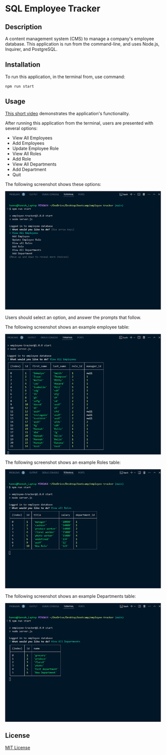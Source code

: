 # SQL Employee Tracker

## Description

A content management system (CMS) to manage a company's employee database. This application is run from the command-line, and uses Node.js, Inquirer, and PostgreSQL.

## Installation

To run this application, in the terminal from, use command:

````
npm run start
````

## Usage

[This short video](https://drive.google.com/file/d/1wFxa6IHb4i9D5U8OFi9s_3AHeVkydLAL/view?usp=drive_link) demonstrates the application's functionality.

After running this application from the terminal, users are presented with several options:

- View All Employees
- Add Employees
- Update Employee Role
- View All Roles
- Add Role
- View All Departments
- Add Department
- Quit

The following screenshot shows these options:

![Employee tracker - screenshot 1](./assets/images/screenshot1.png)

Users should select an option, and answer the prompts that follow.

The following screenshot shows an example employee table:

![Employee tracker - screenshot 2](./assets/images/screenshot2.png)

The following screenshot shows an example Roles table:

![Employee tracker - screenshot 3](./assets/images/screenshot3.png)

The following screenshot shows an example Departments table:

![Employee tracker - screenshot 4](./assets/images/screenshot4.png)

## License

[MIT License](./LICENSE)